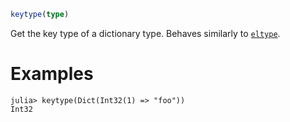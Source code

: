 ```julia
keytype(type)
```

Get the key type of a dictionary type. Behaves similarly to [`eltype`](@ref).

# Examples

```jldoctest
julia> keytype(Dict(Int32(1) => "foo"))
Int32
```
